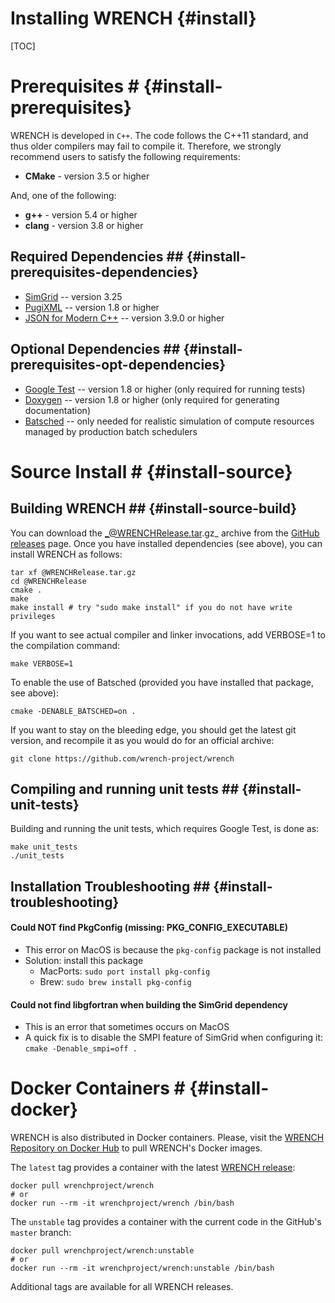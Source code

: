 Installing WRENCH                  {#install}
============

[TOC]

# Prerequisites #                 {#install-prerequisites}

WRENCH is developed in `C++`. The code follows the C++11 standard, and thus older 
compilers may fail to compile it. Therefore, we strongly recommend
users to satisfy the following requirements:

- **CMake** - version 3.5 or higher
  
And, one of the following:
- **g++** - version 5.4 or higher
- **clang** - version 3.8 or higher

## Required Dependencies ##                  {#install-prerequisites-dependencies}

- [SimGrid](https://simgrid.org/) -- version 3.25
- [PugiXML](http://pugixml.org/) -- version 1.8 or higher
- [JSON for Modern C++](https://github.com/nlohmann/json) -- version 3.9.0 or higher 

## Optional Dependencies ##                  {#install-prerequisites-opt-dependencies}

- [Google Test](https://github.com/google/googletest) -- version 1.8 or higher (only required for running tests)
- [Doxygen](http://www.doxygen.org) -- version 1.8 or higher (only required for generating documentation)
- [Batsched](https://gitlab.inria.fr/batsim/batsched) -- only needed for realistic simulation of compute resources managed by production batch schedulers

# Source Install #                  {#install-source}

## Building WRENCH ##               {#install-source-build}

You can download the _@WRENCHRelease.tar.gz_ archive from the 
[GitHub releases](https://github.com/wrench-project/wrench/releases) page. Once you have
installed dependencies (see above), you can install WRENCH as follows:

~~~~~~~~~~~~~{.sh}
tar xf @WRENCHRelease.tar.gz
cd @WRENCHRelease
cmake .
make
make install # try "sudo make install" if you do not have write privileges
~~~~~~~~~~~~~

If you want to see actual compiler and linker invocations, add VERBOSE=1 to the compilation command:

~~~~~~~~~~~~~{.sh}
make VERBOSE=1
~~~~~~~~~~~~~

To enable the use of Batsched (provided you have installed that package, see above):
~~~~~~~~~~~~~{.sh}
cmake -DENABLE_BATSCHED=on .
~~~~~~~~~~~~~

If you want to stay on the bleeding edge, you should get the latest git version, and recompile it as you would do for an official archive:

~~~~~~~~~~~~~{.sh}
git clone https://github.com/wrench-project/wrench
~~~~~~~~~~~~~

## Compiling and running unit tests ##  {#install-unit-tests}

Building and running the unit tests, which requires Google Test, is done as:

~~~~~~~~~~~~~{.sh}
make unit_tests      
./unit_tests
~~~~~~~~~~~~~
 
## Installation Troubleshooting ##  {#install-troubleshooting}

#### Could NOT find PkgConfig (missing: PKG_CONFIG_EXECUTABLE)
    
 - This error on MacOS is because the `pkg-config` package is not installed
 - Solution: install this package
    - MacPorts: `sudo port install pkg-config`
    - Brew: `sudo brew install pkg-config`

#### Could not find libgfortran when building the SimGrid dependency

  - This is an error that sometimes occurs on MacOS
  - A quick fix is to disable the SMPI feature of SimGrid when configuring it: `cmake -Denable_smpi=off .`

# Docker Containers #             {#install-docker}

WRENCH is also distributed in Docker containers. Please, visit the
[WRENCH Repository on Docker Hub](https://hub.docker.com/r/wrenchproject/wrench/)
to pull WRENCH's Docker images.

The `latest` tag provides a container with the latest 
[WRENCH release](https://github.com/wrench-project/wrench/releases):

~~~~~~~~~~~~~{.sh}
docker pull wrenchproject/wrench 
# or
docker run --rm -it wrenchproject/wrench /bin/bash
~~~~~~~~~~~~~

The `unstable` tag provides a container with the current code in the GitHub's 
`master` branch:

~~~~~~~~~~~~~{.sh}
docker pull wrenchproject/wrench:unstable
# or
docker run --rm -it wrenchproject/wrench:unstable /bin/bash
~~~~~~~~~~~~~ 

Additional tags are available for all WRENCH releases.

